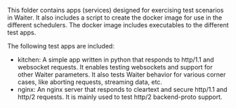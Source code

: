 This folder contains apps (services) designed for exercising test scenarios in Waiter.
It also includes a script to create the docker image for use in the different schedulers.
The docker image includes executables to the different test apps.

The following test apps are included:
- kitchen: 
  A simple app written in python that responds to http/1.1 and websocket requests.
  It enables testing websockets and support for other Waiter parameters.
  It also tests Waiter behavior for various corner cases, like aborting requests, streaming data, etc.
- nginx: 
  An nginx server that responds to cleartext and secure http/1.1 and http/2 requests. 
  It is mainly used to test http/2 backend-proto support.
